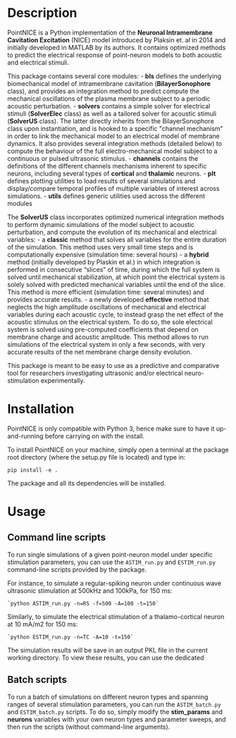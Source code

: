 Description
============

PointNICE is a Python implementation of the **Neuronal Intramembrane Cavitation Excitation** (NICE) model introduced by Plaksin et. al in 2014 and initially developed in MATLAB by its authors. It contains optimized methods to predict the electrical response of point-neuron models to both acoustic and electrical stimuli.

This package contains several core modules:
	- **bls** defines the underlying biomechanical model of intramembrane cavitation (**BilayerSonophore** class), and provides an integration method to predict compute the mechanical oscillations of the plasma membrane subject to a periodic acoustic perturbation.
	- **solvers** contains a simple solver for electrical stimuli (**SolverElec** class) as well as a tailored solver for acoustic stimuli (**SolverUS** class). The latter directly inherits from the BilayerSonophore class upon instantiation, and is hooked to a specific "channel mechanism" in order to link the mechanical model to an electrical model of membrane dynamics. It also provides several integration methods (detailed below) to compute the behaviour of the full electro-mechanical model subject to a continuous or pulsed ultrasonic stimulus.
	- **channels** contains the definitions of the different channels mechanisms inherent to specific neurons, including several types of **cortical** and **thalamic** neurons.
	- **plt** defines plotting utilities to load results of several simulations and display/compare temporal profiles of multiple variables of interest across simulations.
	- **utils** defines generic utilities used across the different modules

The **SolverUS** class incorporates optimized numerical integration methods to perform dynamic simulations of the model subject to acoustic perturbation, and compute the evolution of its mechanical and electrical variables:
	- a **classic** method that solves all variables for the entire duration of the simulation. This method uses very small time steps and is computationally expensive (simulation time: several hours)
	- a **hybrid** method (initially developed by Plaskin et al.) in which integration is performed in consecutive “slices” of time, during which the full system is solved until mechanical stabilization, at which point the electrical system is solely solved with predicted mechanical variables until the end of the slice. This method is more efficient (simulation time: several minutes) and provides accurate results.
	- a newly developed **effective** method that neglects the high amplitude oscillations of mechanical and electrical variables during each acoustic cycle, to instead grasp the net effect of the acoustic stimulus on the electrical system. To do so, the sole electrical system is solved using pre-computed coefficients that depend on membrane charge and acoustic amplitude. This method allows to run simulations of the electrical system in only a few seconds, with very accurate results of the net membrane charge density evolution.

This package is meant to be easy to use as a predictive and comparative tool for researchers investigating ultrasonic and/or electrical neuro-stimulation experimentally.


Installation
==================

PointNICE is only compatible with Python 3, hence make sure to have it up-and-running before carrying on with the install.

To install PointNICE on your machine, simply open a terminal at the package root directory (where the setup.py file is located) and type in:

`pip install -e .`

The package and all its dependencies will be installed.

Usage
=======

Command line scripts
---------------------

To run single simulations of a given point-neuron model under specific stimulation parameters, you can use the `ASTIM_run.py` and `ESTIM_run.py` command-line scripts provided by the package.

For instance, to simulate a regular-spiking neuron under continuous wave ultrasonic stimulation at 500kHz and 100kPa, for 150 ms:

	`python ASTIM_run.py -n=RS -f=500 -A=100 -t=150`

Similarly, to simulate the electrical stimulation of a thalamo-cortical neuron at 10 mA/m2 for 150 ms:

	`python ESTIM_run.py -n=TC -A=10 -t=150`

The simulation results will be save in an output PKL file in the current working directory. To view these results, you can use the dedicated


Batch scripts
---------------

To run a batch of simulations on different neuron types and spanning ranges of several stimulation parameters, you can run the `ASTIM_batch.py` and `ESTIM_batch.py` scripts. To do so, simply modify the **stim_params** and **neurons** variables with your own neuron types and parameter sweeps, and then run the scripts (without command-line arguments).


